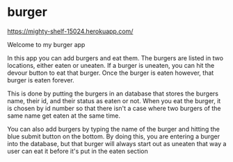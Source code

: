 # burger

https://mighty-shelf-15024.herokuapp.com/

Welcome to my burger app

In this app you can add burgers and eat them.  The burgers are listed in two locations, either eaten or uneaten.
If a burger is uneaten, you can hit the devour button to eat that burger.  Once the burger is eaten however, that burger is eaten forever.

This is done by putting the burgers in an database that stores the burgers name, their id, and their status as eaten or not.
When you eat the burger, it is chosen by id number so that there isn't a case where two burgers of the same name get eaten at the same time.

You can also add burgers by typing the name of the burger and hitting the blue submit button on the bottom.  By doing this, you are
entering a burger into the database, but that burger will always start out as uneaten that way a user can eat it before it's put in
the eaten section
